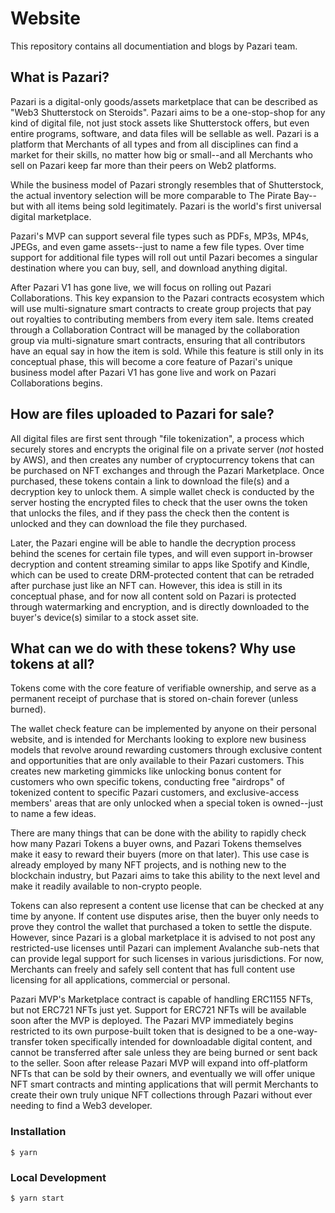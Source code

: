 # Website

This repository contains all documentiation and blogs by Pazari team.

## What is Pazari?
Pazari is a digital-only goods/assets marketplace that can be described as "Web3 Shutterstock on Steroids". Pazari aims to be a one-stop-shop for any kind of digital file, not just stock assets like Shutterstock offers, but even entire programs, software, and data files will be sellable as well. Pazari is a platform that Merchants of all types and from all disciplines can find a market for their skills, no matter how big or small--and all Merchants who sell on Pazari keep far more than their peers on Web2 platforms.

While the business model of Pazari strongly resembles that of Shutterstock, the actual inventory selection will be more comparable to The Pirate Bay--but with all items being sold legitimately. Pazari is the world's first universal digital marketplace.

Pazari's MVP can support several file types such as PDFs, MP3s, MP4s, JPEGs, and even game assets--just to name a few file types. Over time support for additional file types will roll out until Pazari becomes a singular destination where you can buy, sell, and download anything digital.

After Pazari V1 has gone live, we will focus on rolling out Pazari Collaborations. This key expansion to the Pazari contracts ecosystem which will use multi-signature smart contracts to create group projects that pay out royalties to contributing members from every item sale. Items created through a Collaboration Contract will be managed by the collaboration group via multi-signature smart contracts, ensuring that all contributors have an equal say in how the item is sold. While this feature is still only in its conceptual phase, this will become a core feature of Pazari's unique business model after Pazari V1 has gone live and work on Pazari Collaborations begins.


## How are files uploaded to Pazari for sale?

All digital files are first sent through "file tokenization", a process which securely stores and encrypts the original file on a private server (*not* hosted by AWS), and then creates any number of cryptocurrency tokens that can be purchased on NFT exchanges and through the Pazari Marketplace. Once purchased, these tokens contain a link to download the file(s) and a decryption key to unlock them. A simple wallet check is conducted by the server hosting the encrypted files to check that the user owns the token that unlocks the files, and if they pass the check then the content is unlocked and they can download the file they purchased.

Later, the Pazari engine will be able to handle the decryption process behind the scenes for certain file types, and will even support in-browser decryption and content streaming similar to apps like Spotify and Kindle, which can be used to create DRM-protected content that can be retraded after purchase just like an NFT can. However, this idea is still in its conceptual phase, and for now all content sold on Pazari is protected through watermarking and encryption, and is directly downloaded to the buyer's device(s) similar to a stock asset site.


## What can we do with these tokens? Why use tokens at all?

Tokens come with the core feature of verifiable ownership, and serve as a permanent receipt of purchase that is stored on-chain forever (unless burned).

The wallet check feature can be implemented by anyone on their personal website, and is intended for Merchants looking to explore new business models that revolve around rewarding customers through exclusive content and opportunities that are only available to their Pazari customers. This creates new marketing gimmicks like unlocking bonus content for customers who own specific tokens, conducting free "airdrops" of tokenized content to specific Pazari customers, and exclusive-access members' areas that are only unlocked when a special token is owned--just to name a few ideas. 

There are many things that can be done with the ability to rapidly check how many Pazari Tokens a buyer owns, and Pazari Tokens themselves make it easy to reward their buyers (more on that later). This use case is already employed by many NFT projects, and is nothing new to the blockchain industry, but Pazari aims to take this ability to the next level and make it readily available to non-crypto people.

Tokens can also represent a content use license that can be checked at any time by anyone. If content use disputes arise, then the buyer only needs to prove they control the wallet that purchased a token to settle the dispute. However, since Pazari is a global marketplace it is advised to not post any restricted-use licenses until Pazari can implement Avalanche sub-nets that can provide legal support for such licenses in various jurisdictions. For now, Merchants can freely and safely sell content that has full content use licensing for all applications, commercial or personal.

Pazari MVP's Marketplace contract is capable of handling ERC1155 NFTs, but not ERC721 NFTs just yet. Support for ERC721 NFTs will be available soon after the MVP is deployed. The Pazari MVP immediately begins restricted to its own purpose-built token that is designed to be a one-way-transfer token specifically intended for downloadable digital content, and cannot be transferred after sale unless they are being burned or sent back to the seller. Soon after release Pazari MVP will expand into off-platform NFTs that can be sold by their owners, and eventually we will offer unique NFT smart contracts and minting applications that will permit Merchants to create their own truly unique NFT collections through Pazari without ever needing to find a Web3 developer.


### Installation

```
$ yarn
```

### Local Development

```
$ yarn start
```

